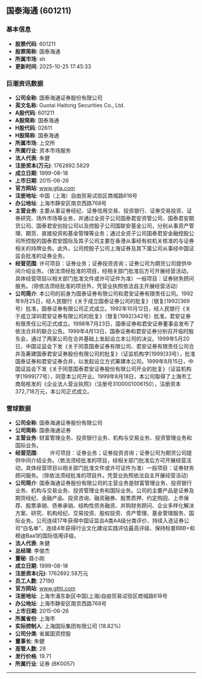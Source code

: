 ## 国泰海通 (601211)

### 基本信息

- **股票代码**: 601211
- **股票简称**: 国泰海通
- **所属市场**: sh
- **更新时间**: 2025-10-25 17:45:33

### 巨潮资讯数据

- **公司全称**: 国泰海通证券股份有限公司
- **英文名称**: Guotai Haitong Securities Co., Ltd.
- **A股代码**: 601211
- **A股简称**: 国泰海通
- **H股代码**: 02611
- **H股简称**: 国泰海通
- **所属市场**: 上交所
- **所属行业**: 资本市场服务
- **法人代表**: 朱健
- **注册资本(万元)**: 1762892.5829
- **成立日期**: 1999-08-18
- **上市日期**: 2015-06-26
- **官方网站**: www.gtja.com
- **注册地址**: 中国（上海）自由贸易试验区商城路618号
- **办公地址**: 上海市静安区南京西路768号
- **主营业务**: 主要从事证券经纪、证券信用交易、投资银行、证券交易投资、证券研究、场外市场等业务，并通过全资子公司国泰君安资管公司、国泰君安期货公司、国泰君安创投公司以及控股子公司国联安基金公司，分别从事资产管理、期货、直接投资和基金管理等业务；通过全资子公司国泰君安金融控股公司所控股的国泰君安国际及其子公司主要在香港从事经有权机关核准的与证券相关的持牌业务。此外，公司控股子公司上海证券及其下属公司从事经中国证监会批准的证券业务。
- **经营范围**: 许可项目：证券业务；证券投资咨询；证券公司为期货公司提供中间介绍业务。（依法须经批准的项目，经相关部门批准后方可开展经营活动，具体经营项目以相关部门批准文件或许可证件为准）一般项目：证券财务顾问服务。（除依法须经批准的项目外，凭营业执照依法自主开展经营活动）
- **公司简介**: 本公司的前身为国泰证券有限公司和君安证券有限责任公司。1992年9月25日，经人民银行《关于成立国泰证券公司的批复》（银复[1992]369号）批准，国泰证券有限公司正式成立。1992年10月12日，经人民银行《关于成立深圳君安证券有限公司的批复》（银复[1992]342号）批准，君安证券有限责任公司正式成立。1998年7月23日，国泰证券和君安证券董事会发布了依法合并的联合公告。1999年4月13日，国泰证券和君安证券分别召开临时股东会，通过了两家公司在合并基础上发起设立本公司的决议。1999年5月20日，中国证监会下发《关于同意国泰证券有限公司、君安证券有限责任公司合并及筹建国泰君安证券股份有限公司的批复》（证监机构字[1999]33号），批准国泰证券和君安证券合并，以发起设立方式筹建本公司。1999年8月15日，中国证监会下发《关于同意国泰君安证券股份有限公司开业的批复》（证监机构字[1999]77号），同意本公司开业。1999年8月18日，本公司取得了上海市工商局核发的《企业法人营业执照》（注册号3100001006150），注册资本372,718万元，本公司正式成立。

### 雪球数据

- **公司全称**: 国泰海通证券股份有限公司
- **公司简称**: 国泰海通证券
- **主营业务**: 财富管理业务、投资银行业务、机构与交易业务、投资管理业务和国际业务。
- **经营范围**: 　　许可项目：证券业务；证券投资咨询；证券公司为期货公司提供中间介绍业务。（依法须经批准的项目，经相关部门批准后方可开展经营活动，具体经营项目以相关部门批准文件或许可证件为准）一般项目：证券财务顾问服务。（除依法须经批准的项目外，凭营业执照依法自主开展经营活动）
- **公司简介**: 国泰海通证券股份有限公司的主营业务是财富管理业务、投资银行业务、机构与交易业务、投资管理业务和国际业务。公司的主要产品是证券及期货经纪、金融产品、投资咨询、融资融券、股票质押、约定购回、上市保荐、股票承销、债券承销、结构性债务融资、并购财务顾问、企业多样化解决方案、研究、机构经纪、交易投资、股权投资、资产管理、基金管理服务、国际业务。公司连续17年获得中国证监会A类AA级分类评价、持续入选证券公司“白名单”、连续4年获得行业文化建设实践评估最高评级、保持标普BBB+和穆迪Baa1的国际信用评级。
- **法人代表**: 朱健
- **总经理**: 李俊杰
- **董秘**: 聂小刚
- **成立日期**: 1999-08-18
- **注册资本(元)**: 1762892.58万元
- **员工人数**: 27190
- **官方网站**: www.gtht.com
- **注册地址**: 上海市浦东新区中国(上海)自由贸易试验区商城路618号
- **办公地址**: 上海市静安区南京西路768号
- **上市日期**: 2015-06-26
- **所属省份**: 上海市
- **实际控制人**: 上海国际集团有限公司 (18.82%)
- **公司分类**: 省属国资控股
- **董事长**: 朱健
- **高管人数**: 28
- **发行价格**: 19.71
- **所属行业**: 证券 (BK0057)

---